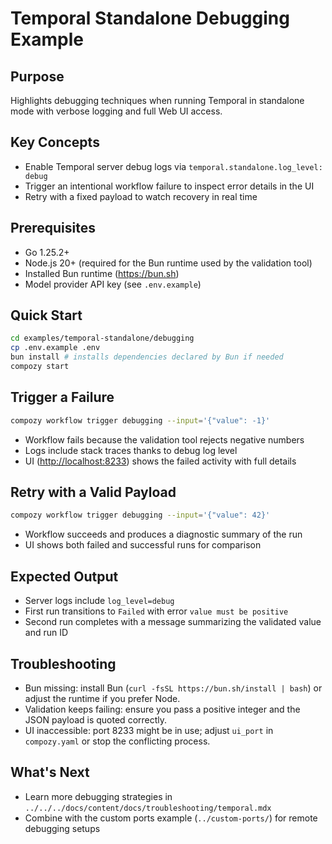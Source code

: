 # Temporal Standalone Debugging Example

## Purpose

Highlights debugging techniques when running Temporal in standalone mode with verbose logging and full Web UI access.

## Key Concepts

- Enable Temporal server debug logs via `temporal.standalone.log_level: debug`
- Trigger an intentional workflow failure to inspect error details in the UI
- Retry with a fixed payload to watch recovery in real time

## Prerequisites

- Go 1.25.2+
- Node.js 20+ (required for the Bun runtime used by the validation tool)
- Installed Bun runtime (https://bun.sh)
- Model provider API key (see `.env.example`)

## Quick Start

```bash
cd examples/temporal-standalone/debugging
cp .env.example .env
bun install # installs dependencies declared by Bun if needed
compozy start
```

## Trigger a Failure

```bash
compozy workflow trigger debugging --input='{"value": -1}'
```

- Workflow fails because the validation tool rejects negative numbers
- Logs include stack traces thanks to debug log level
- UI (<http://localhost:8233>) shows the failed activity with full details

## Retry with a Valid Payload

```bash
compozy workflow trigger debugging --input='{"value": 42}'
```

- Workflow succeeds and produces a diagnostic summary of the run
- UI shows both failed and successful runs for comparison

## Expected Output

- Server logs include `log_level=debug`
- First run transitions to `Failed` with error `value must be positive`
- Second run completes with a message summarizing the validated value and run ID

## Troubleshooting

- Bun missing: install Bun (`curl -fsSL https://bun.sh/install | bash`) or adjust the runtime if you prefer Node.
- Validation keeps failing: ensure you pass a positive integer and the JSON payload is quoted correctly.
- UI inaccessible: port 8233 might be in use; adjust `ui_port` in `compozy.yaml` or stop the conflicting process.

## What's Next

- Learn more debugging strategies in `../../../docs/content/docs/troubleshooting/temporal.mdx`
- Combine with the custom ports example (`../custom-ports/`) for remote debugging setups
